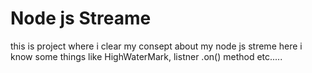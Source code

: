 
# Node js Streame

this is project where i clear my consept about my node js streme 
here i know some things like HighWaterMark, listner .on() method etc.....
